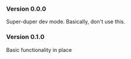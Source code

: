 ### Version 0.0.0
Super-duper dev mode. Basically, don't use this.

### Version 0.1.0
Basic functionality in place
